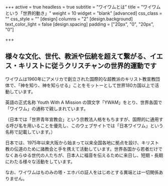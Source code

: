 +++
active = true
headless = true
subtitle = "ワイワムとは"
title = "ワイワムという「世界的動き」"
weight = 10
widget = "blank"
[advanced]
css_class = ""
css_style = ""
[design]
columns = "2"
[design.background]
text_color_light = false
[design.spacing]
padding = ["20px", "0", "20px", "0"]

+++
## 様々な文化、世代、教派や伝統を超えて繋がる、イエス・キリストに従うクリスチャンの世界的運動です

ワイワムは1960年にアメリカで創立された国際的な超教派のキリスト教宣教団体で、「神を知り、神を知らせる」ことをモットーとして世界180カ国以上で活動しています。

英語の正式名称 Youth With A Mission の頭文字「YWAM」をとり、世界各国で「ワイワム」の通称で親しまれています。

（日本では「世界青年宣教会」という宗教法人格をもちますが、国際的に通用する呼び名を用いることを優先し、このウェブサイトでは「日本ワイワム」という名称で記載しています。）

日本では、1975年以来大阪から始まって以来全国各地に拠点を設け、キリスト教の伝道のために諸教会と手を携えて活動しています。世界各国から若者だけでなくあらゆる世代の人たちが、日本人に福音を伝えるために来日し、短期・長期にわたる様々な活動をしています。

なお、ワイワムはものみの塔・エホバの証人をはじめとする異端とは一切関係ありません。